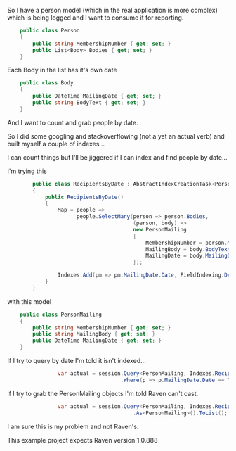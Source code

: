 So I have a person model (which in the real application is more complex) which is being logged and I want to consume it for reporting.

``` c#
    public class Person
    {
        public string MembershipNumber { get; set; }
        public List<Body> Bodies { get; set; } 
    }
```

Each Body in the list has it's own date

``` c#
    public class Body
    {
        public DateTime MailingDate { get; set; }
        public string BodyText { get; set; }
    }
```

And I want to count and grab people by date.

So I did some googling and stackoverflowing (not a yet an actual verb) and built myself a couple of indexes...

I can count things but I'll be jiggered if I can index and find people by date...

I'm trying this
``` c#
        public class RecipientsByDate : AbstractIndexCreationTask<Person, PersonMailing>
        {
            public RecipientsByDate()
            {
                Map = people =>
                      people.SelectMany(person => person.Bodies,
                                        (person, body) =>
                                        new PersonMailing
                                        {
                                            MembershipNumber = person.MembershipNumber,
                                            MailingBody = body.BodyText,
                                            MailingDate = body.MailingDate
                                        });

                Indexes.Add(pm => pm.MailingDate.Date, FieldIndexing.Default);
            }
        }
```

with this model
``` c#
    public class PersonMailing
    {
        public string MembershipNumber { get; set; }
        public string MailingBody { get; set; }
        public DateTime MailingDate { get; set; }
    }
```

If I try to query by date I'm told it isn't indexed... 

``` c#
                var actual = session.Query<PersonMailing, Indexes.RecipientsByDate>()
                                    .Where(p => p.MailingDate.Date == TargetDate.Date);
```

if I try to grab the PersonMailing objects I'm told Raven can't cast.

``` c#
                var actual = session.Query<PersonMailing, Indexes.RecipientsByDate>()
                                        .As<PersonMailing>().ToList();
```

I am sure this is my problem and not Raven's.

This example project expects Raven version 1.0.888
